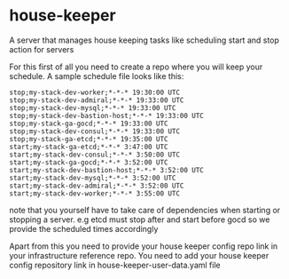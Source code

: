 # house-keeper
A server that manages house keeping tasks like scheduling start and stop action for servers

For this first of all you need to create a repo where you will keep your schedule. A sample schedule file looks like this:
```
stop;my-stack-dev-worker;*-*-* 19:30:00 UTC
stop;my-stack-dev-admiral;*-*-* 19:33:00 UTC
stop;my-stack-dev-mysql;*-*-* 19:33:00 UTC
stop;my-stack-dev-bastion-host;*-*-* 19:33:00 UTC
stop;my-stack-ga-gocd;*-*-* 19:33:00 UTC
stop;my-stack-dev-consul;*-*-* 19:33:00 UTC
stop;my-stack-ga-etcd;*-*-* 19:35:00 UTC
start;my-stack-ga-etcd;*-*-* 3:47:00 UTC
start;my-stack-dev-consul;*-*-* 3:50:00 UTC
start;my-stack-ga-gocd;*-*-* 3:52:00 UTC
start;my-stack-dev-bastion-host;*-*-* 3:52:00 UTC
start;my-stack-dev-mysql;*-*-* 3:52:00 UTC
start;my-stack-dev-admiral;*-*-* 3:52:00 UTC
start;my-stack-dev-worker;*-*-* 3:55:00 UTC
```
note that you yourself have to take care of dependencies when starting or stopping a server.
e.g etcd must stop after and start before gocd so we provide the scheduled times accordingly

Apart from this you need to provide your house keeper config repo link in your infrastructure reference repo.
You need to add your house keeper config repository link in house-keeper-user-data.yaml file

